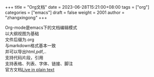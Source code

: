 +++
title = "Org文档"
date = 2023-06-28T15:21:00+08:00
tags = ["org"]
categories = ["emacs"]
draft = false
weight = 2001
author = "zhangxingong"
+++

Org-mode是emacs下的文档编辑模式  
以大纲视图为基础  
文件后缀为.org  
与markdown格式基本一致  
并可以导出html,pdf,..  
支持代码片段，引用   
支持表格、列表、字体、链接、脚注  
官方文档[Live in plain text](https://orgmode.org/)
